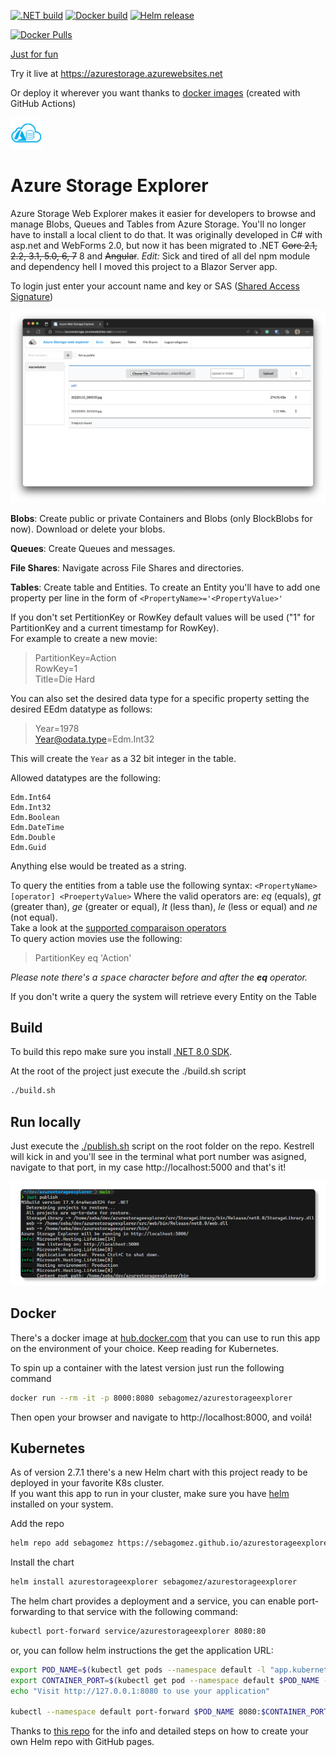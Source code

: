 [![.NET build](https://github.com/sebagomez/azurestorageexplorer/actions/workflows/dotnet-build.yml/badge.svg)](https://github.com/sebagomez/azurestorageexplorer/actions/workflows/dotnet-build.yml)
[![Docker build](https://github.com/sebagomez/azurestorageexplorer/actions/workflows/docker-build.yml/badge.svg?branch=master)](https://github.com/sebagomez/azurestorageexplorer/actions/workflows/docker-build.yml)
[![Helm release](https://github.com/sebagomez/azurestorageexplorer/actions/workflows/helm-release.yml/badge.svg?branch=master)](https://github.com/sebagomez/azurestorageexplorer/actions/workflows/helm-release.yml)

[![Docker Pulls](https://img.shields.io/docker/pulls/sebagomez/azurestorageexplorer.svg)](https://hub.docker.com/r/sebagomez/azurestorageexplorer)

[Just for fun](https://justforfunnoreally.dev/)

Try it live at https://azurestorage.azurewebsites.net

Or deploy it wherever you want thanks to [docker images](https://hub.docker.com/r/sebagomez/azurestorageexplorer/) (created with GitHub Actions)

<img src="./res/AzureExplorerLogo-White.png" alt="drawing" width="50"/>

# Azure Storage Explorer

Azure Storage Web Explorer makes it easier for developers to browse and manage Blobs, Queues and Tables from Azure Storage. You'll no longer have to install a local client to do that. It was originally developed in C# with asp.net and WebForms 2.0, but now it has been migrated to .NET ~~Core 2.1, 2.2, 3.1, 5.0, 6, 7~~ 8 and ~~Angular~~.  *Edit:* Sick and tired of all del npm module and dependency hell I moved this project to a Blazor Server app.


To login just enter your account name and key or SAS ([Shared Access Signature](https://docs.microsoft.com/en-us/azure/storage/storage-create-storage-account#manage-your-storage-account))

![Blobs](res/containers.png)


**Blobs**: Create public or private Containers and Blobs (only BlockBlobs for now). Download or delete your blobs.

**Queues**: Create Queues and messages.

**File Shares**: Navigate across File Shares and directories.

**Tables**: Create table and Entities. To create an Entity you'll have to add one property per line in the form of `<PropertyName>='<PropertyValue>'`

If you don't set PertitionKey or RowKey default values will be used ("1" for PartitionKey and a current timestamp for RowKey).  
For example to create a new movie:
> PartitionKey=Action  
RowKey=1  
Title=Die Hard  

You can also set the desired data type for a specific property setting the desired EEdm datatype as follows:
> Year=1978   
Year@odata.type=Edm.Int32

This will create the `Year` as a 32 bit integer in the table.

Allowed datatypes are the following:
```
Edm.Int64
Edm.Int32
Edm.Boolean
Edm.DateTime
Edm.Double
Edm.Guid
```
Anything else would be treated as a string.

To query the entities from a table use the following syntax: `<PropertyName> [operator] <ProepertyValue>`
Where the valid operators are:  *eq* (equals), *gt* (greater than), *ge* (greater or equal), *lt* (less than), *le* (less or equal) and *ne* (not equal).   
Take a look at the [supported comparaison operators](https://docs.microsoft.com/en-us/rest/api/storageservices/querying-tables-and-entities#supported-comparison-operators)  
To query action movies use the following:
> PartitionKey eq 'Action'  

*Please note there's a <kbd>space</kbd> character before and after the **eq** operator.*

If you don't write a query the system will retrieve every Entity on the Table

## Build

To build this repo make sure you install [.NET 8.0 SDK](https://dotnet.microsoft.com/en-us/download).

At the root of the project just execute the ./build.sh script
```sh
./build.sh
```

## Run locally

Just execute the [./publish.sh](./publish.sh) script on the root folder on the repo. Kestrell will kick in and you'll see in the terminal what port number was asigned, navigate to that port, in my case http://localhost:5000 and that's it!

![CMD](https://github.com/sebagomez/azurestorageexplorer/blob/master/res/local_run.png?raw=true)


## Docker

There's a docker image at [hub.docker.com](https://hub.docker.com/r/sebagomez/azurestorageexplorer/) that you can use to run this app on the environment of your choice. Keep reading for Kubernetes.

To spin up a container with the latest version just run the following command

```sh
docker run --rm -it -p 8000:8080 sebagomez/azurestorageexplorer
```

Then open your browser and navigate to http://localhost:8000, and voilá!

## Kubernetes

As of version 2.7.1 there's a new Helm chart with this project ready to be deployed in your favorite K8s cluster.  
If you want this app to run in your cluster, make sure you have [helm](https://helm.sh/docs/intro/install/) installed on your system.

Add the repo

```sh
helm repo add sebagomez https://sebagomez.github.io/azurestorageexplorer
```

Install the chart

```sh
helm install azurestorageexplorer sebagomez/azurestorageexplorer
```

The helm chart provides a deployment and a service, you can enable port-forwarding to that service with the following command: 
```sh
kubectl port-forward service/azurestorageexplorer 8080:80
```

or, you can follow helm instructions the get the application URL:

```sh
export POD_NAME=$(kubectl get pods --namespace default -l "app.kubernetes.io/name=azurestorageexplorer,app.kubernetes.io/instance=azurestorageexplorer" -o jsonpath="{.items[0].metadata.name}")
export CONTAINER_PORT=$(kubectl get pod --namespace default $POD_NAME -o jsonpath="{.spec.containers[0].ports[0].containerPort}")
echo "Visit http://127.0.0.1:8080 to use your application"

kubectl --namespace default port-forward $POD_NAME 8080:$CONTAINER_PORT
```

Thanks to [this repo](https://github.com/int128/helm-github-pages) for the info and detailed steps on how to create your own Helm repo with GitHub pages.

